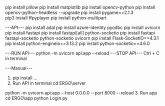 pip install pillow
pip install matplotlib
pip install opencv-python
pip install opencv-python-headless --upgrade
pip install pygame==2.1.3  
pip3 install ffpyplayer
pip install python-multipart

---API---
pip install adal
pip install azure-identity pyodbc
pip install uvicorn
pip install fastapi
pip install fastapi[all] python-socketio
pip install fastapi fastapi-socketio python-socketio uvicorn
pip install Flask-SocketIO==4.3.1
pip install python-engineio==3.13.2
pip install python-socketio==4.6.0

---RUN API---
python -m uvicorn api:app --reload
---STOP API---
Ctrl + C in terminal

---Manual---
1. pip install ...
2. Run API in terminal
cd ERGO\server
<!-- python -m uvicorn api:app --reload -->
python -m uvicorn api:app --host 0.0.0.0 --port 8000 --reload
3. Run app
cd ERGO\app
python Login.py
